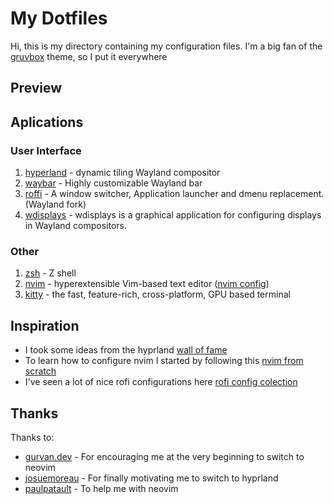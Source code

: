 # My  Dotfiles

Hi, this is my directory containing my configuration files. 
I'm a big fan of the [gruvbox](https://github.com/morhetz/gruvbox)
theme, so I put it everywhere

## Preview

## Aplications

### User Interface

1. [hyperland](https://hyprland.org/) - dynamic tiling Wayland 
    compositor
1. [waybar](https://github.com/Alexays/Waybar) - Highly customizable 
    Wayland bar
1. [roffi](https://github.com/lbonn/rofi) - A window switcher, Application 
    launcher and dmenu replacement. (Wayland fork)
1. [wdisplays](https://github.com/luispabon/wdisplays) - wdisplays is a graphical 
    application for configuring displays in Wayland compositors.

### Other

1. [zsh](https://github.com/zsh-users/zsh) - Z shell
1. [nvim](https://github.com/neovim/neovim) - hyperextensible 
    Vim-based text editor ([nvim config](./config/nvim))
1. [kitty](https://github.com/kovidgoyal/kitty) - the fast, 
    feature-rich, cross-platform, GPU based terminal

## Inspiration

* I took some ideas from the hyprland [wall of fame](https://hyprland.org/rices)
* To learn how to configure nvim I started by following this 
    [nvim from scratch](https://github.com/LunarVim/Neovim-from-scratch)
* I've seen a lot of nice rofi configurations here 
    [rofi config colection](https://github.com/adi1090x/rofi)

## Thanks

Thanks to:

* [gurvan.dev](https://gitlab.com/Gurvan.dev) - For encouraging me at
    the very beginning to switch to neovim
* [josuemoreau](https://github.com/josuemoreau) - For finally motivating
    me to switch to hyprland
* [paulpatault](https://github.com/paulpatault) - To help me with neovim